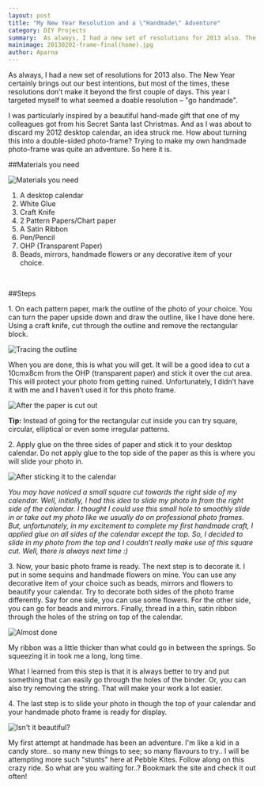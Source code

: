 ```yaml
---
layout: post
title: "My New Year Resolution and a \"Handmade\" Adventure"
category: DIY Projects
summary:  As always, I had a new set of resolutions for 2013 also. The New Year certainly brings out our best intentions, but most of the times, these resolutions don’t make it beyond the first couple of days. This year I targeted myself to what seemed a doable resolution – "go handmade". 
mainimage: 20130202-frame-final(home).jpg
author: Aparna
---
```


As always, I had a new set of resolutions for 2013 also. The New Year certainly brings out our best intentions, but most of the times, these resolutions don’t make it beyond the first couple of days. This year I targeted myself to what seemed a doable resolution – "go handmade". 

I was particularly inspired by a beautiful hand-made gift that one of my colleagues got from his Secret Santa last Christmas. And as I was about to discard my 2012 desktop calendar, an idea struck me. How about turning this into a double-sided photo-frame? Trying to make my own handmade photo-frame was quite an adventure. So here it is. 

##Materials you need

![Materials you need](/contents/full/20130202-frame-starting.jpg)

1. A desktop calendar
2. White Glue
3. Craft Knife
4. 2 Pattern Papers/Chart paper
5. A Satin Ribbon
6. Pen/Pencil
7. OHP (Transparent Paper)
8. Beads, mirrors, handmade flowers or any decorative  item of your choice.



<br />

##Steps

1\. On each pattern paper, mark the outline of the photo of your choice. You can turn the paper upside down and draw the outline, like I have done here. Using a craft knife, cut through the outline and remove the rectangular block. 

![Tracing the outline](/contents/full/20130202-frame-trace-outline.jpg)

When you are done, this is what you will get.  It will be a good idea to cut a
10cmx8cm from the OHP (transparent paper) and stick it over the cut area. This will protect your photo from getting ruined. Unfortunately, I didn’t have it with me and I haven’t used it for this photo frame.

![After the paper is cut out](/contents/full/20130202-frame-paper-cutout.jpg)

**Tip:** Instead of going for the rectangular cut inside you can try square, circular, elliptical or even some irregular patterns.

2\. Apply glue on the three sides of paper and stick it to your desktop calendar. Do not apply glue to the top side of the paper as this is where you will slide your photo in.

![After sticking it to the calendar](/contents/full/20130202-frame-after-sticking-border.jpg)

*You may have noticed a small square cut towards the right side of my calendar. Well, initially, I had this idea to slide my photo in from the right side of the calendar. I thought I could use this small hole to smoothly slide in or take out my photo like we usually do on professional photo frames. But, unfortunately, in my excitement to complete my first handmade craft, I applied glue on all sides of the calendar except the top. So, I decided to slide in my photo from the top and I couldn’t really make use of this square cut. Well, there is always next time :)*

3\. Now, your basic photo frame is ready. The next step is to decorate it.  I put in some sequins and handmade flowers on mine. You can use any decorative item of your choice such as beads, mirrors and flowers to beautify your calendar. Try to decorate both sides of the photo frame differently. Say for one side, you can use some flowers. For the other side, you can go for beads and mirrors.  Finally, thread in a thin, satin ribbon through the holes of the string on top of the calendar.

![Almost done](/contents/full/20130202-frame-without-photo.jpg)

My ribbon was a little thicker than what could go in between the springs. So squeezing it in took me a long, long time.

What I learned from this step is that it is always better to try and put something that can easily go through the holes of the binder. Or, you can also try removing the string. That will make your work a lot easier.

4\. The last step is to slide your photo in though the top of your calendar and your handmade photo frame is ready for display.

![Isn't it beautiful?](/contents/full/20130202-frame-final.jpg)

My first attempt at handmade has been an adventure. I'm like a kid in a candy store.. so many new things to see; so many flavours to try.. I will be attempting more such "stunts" here at Pebble Kites. Follow along on this crazy ride. So what are you waiting for..? Bookmark the site and check it out often!  